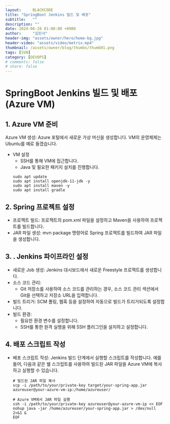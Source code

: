 ```yaml
---
layout:     BLACKCODE
title: "SpringBoot Jenkins 빌드 및 배포"
subtitle:   ""
description: ""
date: 2024-06-28 01:00:00 +0900
author:     "김민서"
header-img: "assets/owner/hero/home-bg.jpg"
header-video: "assets/video/metrix.mp4"
thumbnail: /assets/owner/blog/thumbs/thumb01.png
tags: [SVN]
category: [DEVOPS]
# comments: false
# share: false
---
```


# SpringBoot Jenkins 빌드 및 배포(Azure VM)
## 1. Azure VM 준비
Azure VM 생성: Azure 포털에서 새로운 가상 머신을 생성합니다. VM의 운영체제는 Ubuntu를 예로 들겠습니다.
- VM 설정
    - SSH를 통해 VM에 접근합니다.
    - Java 및 필요한 패키지 설치를 진행합니다.
    ```shell
    sudo apt update
    sudo apt install openjdk-11-jdk -y
    sudo apt install maven -y
    sudo apt install gradle
    ``` 

## 2. Spring 프로젝트 설정
- 프로젝트 빌드: 프로젝트의 pom.xml 파일을 설정하고 Maven을 사용하여 프로젝트를 빌드합니다.
- JAR 파일 생성: mvn package 명령어로 Spring 프로젝트를 빌드하여 JAR 파일을 생성합니다.


## 3. . Jenkins 파이프라인 설정
- 새로운 Job 생성: Jenkins 대시보드에서 새로운 Freestyle 프로젝트를 생성합니다.
- 소스 코드 관리:
    - Git 저장소를 사용하여 소스 코드를 관리하는 경우, 소스 코드 관리 섹션에서 Git을 선택하고 저장소 URL을 입력합니다.
- 빌드 트리거: SCM 폴링, 웹훅 등을 설정하여 자동으로 빌드가 트리거되도록 설정합니다.
- 빌드 환경:
    - 필요한 환경 변수를 설정합니다.
    - SSH를 통한 원격 실행을 위해 SSH 플러그인을 설치하고 설정합니다.

## 4. 배포 스크립트 작성
- 배포 스크립트 작성:
    Jenkins 빌드 단계에서 실행할 스크립트를 작성합니다. 예를 들어, 다음과 같은 쉘 스크립트를 사용하여 빌드된 JAR 파일을 Azure VM에 복사하고 실행할 수 있습니다.

    ```shell
    # 빌드된 JAR 파일 복사
    scp -i /path/to/your/private-key target/your-spring-app.jar azureuser@your-azure-vm-ip:/home/azureuser/
    
    # Azure VM에서 JAR 파일 실행
    ssh -i /path/to/your/private-key azureuser@your-azure-vm-ip << EOF
    nohup java -jar /home/azureuser/your-spring-app.jar > /dev/null 2>&1 &
    EOF
    ```
